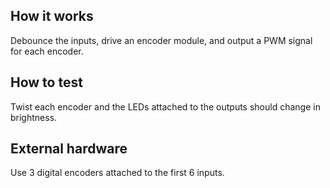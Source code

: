 <!---

This file is used to generate your project datasheet. Please fill in the information below and delete any unused
sections.

You can also include images in this folder and reference them in the markdown. Each image must be less than
512 kb in size, and the combined size of all images must be less than 1 MB.
-->

## How it works

Debounce the inputs, drive an encoder module, and output a PWM signal for each encoder.

## How to test

Twist each encoder and the LEDs attached to the outputs should change in brightness.

## External hardware

Use 3 digital encoders attached to the first 6 inputs.
